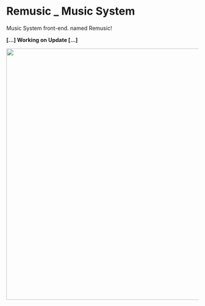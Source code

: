 # Remusic _ Music System
Music System front-end. named Remusic!

**[...] Working on Update [...]**

<img width="660" src="https://user-images.githubusercontent.com/62067474/79252609-4e0e4000-7e58-11ea-9742-f6813d311a99.png">
